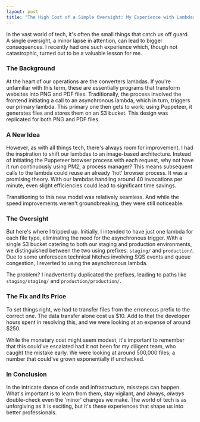 ```yaml
---
layout: post
title: "The High Cost of a Simple Oversight: My Experience with Lambdas"
---
```


In the vast world of tech, it's often the small things that catch us off guard. A single oversight, a minor lapse in attention, can lead to bigger consequences. I recently had one such experience which, though not catastrophic, turned out to be a valuable lesson for me.

### **The Background**

At the heart of our operations are the converters lambdas. If you're unfamiliar with this term, these are essentially programs that transform websites into PNG and PDF files. Traditionally, the process involved the frontend initiating a call to an asynchronous lambda, which in turn, triggers our primary lambda. This primary one then gets to work: using Puppeteer, it generates files and stores them on an S3 bucket. This design was replicated for both PNG and PDF files.

### **A New Idea**

However, as with all things tech, there's always room for improvement. I had the inspiration to shift our lambdas to an image-based architecture. Instead of initiating the Puppeteer browser process with each request, why not have it run continuously using PM2, a process manager? This means subsequent calls to the lambda could reuse an already 'hot' browser process. It was a promising theory. With our lambdas handling around 40 invocations per minute, even slight efficiencies could lead to significant time savings.

Transitioning to this new model was relatively seamless. And while the speed improvements weren't groundbreaking, they were still noticeable.

### **The Oversight**

But here's where I tripped up. Initially, I intended to have just one lambda for each file type, eliminating the need for the asynchronous trigger. With a single S3 bucket catering to both our staging and production environments, we distinguished between the two using prefixes: `staging/` and `production/`. Due to some unforeseen technical hitches involving SQS events and queue congestion, I reverted to using the asynchronous lambda.

The problem? I inadvertently duplicated the prefixes, leading to paths like `staging/staging/` and `production/production/`.

### **The Fix and Its Price**

To set things right, we had to transfer files from the erroneous prefix to the correct one. The data transfer alone cost us $10. Add to that the developer hours spent in resolving this, and we were looking at an expense of around $250.

While the monetary cost might seem modest, it's important to remember that this could've escalated had it not been for my diligent team, who caught the mistake early. We were looking at around 500,000 files; a number that could've grown exponentially if unchecked.

### **In Conclusion**

In the intricate dance of code and infrastructure, missteps can happen. What's important is to learn from them, stay vigilant, and always, *always* double-check even the 'minor' changes we make. The world of tech is as unforgiving as it is exciting, but it's these experiences that shape us into better professionals.
